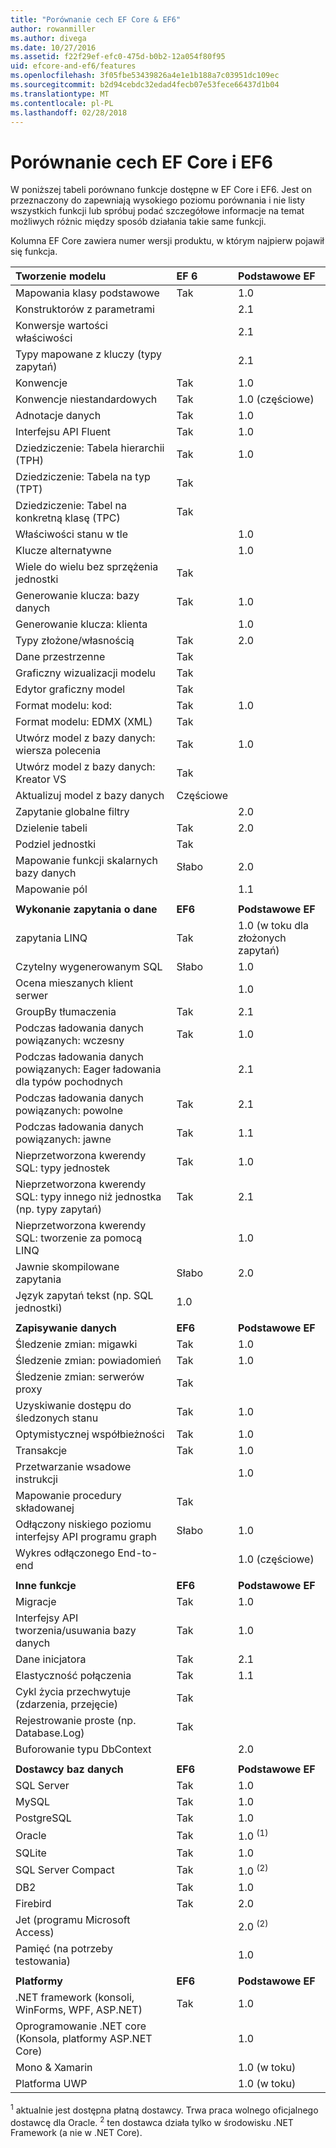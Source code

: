 ```yaml
---
title: "Porównanie cech EF Core & EF6"
author: rowanmiller
ms.author: divega
ms.date: 10/27/2016
ms.assetid: f22f29ef-efc0-475d-b0b2-12a054f80f95
uid: efcore-and-ef6/features
ms.openlocfilehash: 3f05fbe53439826a4e1e1b188a7c03951dc109ec
ms.sourcegitcommit: b2d94cebdc32edad4fecb07e53fece66437d1b04
ms.translationtype: MT
ms.contentlocale: pl-PL
ms.lasthandoff: 02/28/2018
---
```

# <a name="ef-core-and-ef6-feature-by-feature-comparison"></a>Porównanie cech EF Core i EF6

W poniższej tabeli porównano funkcje dostępne w EF Core i EF6. Jest on przeznaczony do zapewniają wysokiego poziomu porównania i nie listy wszystkich funkcji lub spróbuj podać szczegółowe informacje na temat możliwych różnic między sposób działania takie same funkcji.

Kolumna EF Core zawiera numer wersji produktu, w którym najpierw pojawił się funkcja.

| **Tworzenie modelu**                                  | **EF 6** | **Podstawowe EF**                           |
|:------------------------------------------------------|:---------|:--------------------------------------|
| Mapowania klasy podstawowe                                   | Tak      | 1.0                                   |
| Konstruktorów z parametrami                          |          | 2.1                                   |
| Konwersje wartości właściwości                            |          | 2.1                                   |
| Typy mapowane z kluczy (typy zapytań)               |          | 2.1                                   |
| Konwencje                                           | Tak      | 1.0                                   |
| Konwencje niestandardowych                                    | Tak      | 1.0 (częściowe)                         |
| Adnotacje danych                                      | Tak      | 1.0                                   |
| Interfejsu API Fluent                                            | Tak      | 1.0                                   |
| Dziedziczenie: Tabela hierarchii (TPH)                | Tak      | 1.0                                   |
| Dziedziczenie: Tabela na typ (TPT)                     | Tak      |                                       |
| Dziedziczenie: Tabel na konkretną klasę (TPC)           | Tak      |                                       |
| Właściwości stanu w tle                               |          | 1.0                                   |
| Klucze alternatywne                                        |          | 1.0                                   |
| Wiele do wielu bez sprzężenia jednostki                      | Tak      |                                       |
| Generowanie klucza: bazy danych                              | Tak      | 1.0                                   |
| Generowanie klucza: klienta                                |          | 1.0                                   |
| Typy złożone/własnością                                   | Tak      | 2.0                                   |
| Dane przestrzenne                                          | Tak      |                                       |
| Graficzny wizualizacji modelu                      | Tak      |                                       |
| Edytor graficzny model                                | Tak      |                                       |
| Format modelu: kod:                                    | Tak      | 1.0                                   |
| Format modelu: EDMX (XML)                              | Tak      |                                       |
| Utwórz model z bazy danych: wiersza polecenia              | Tak      | 1.0                                   |
| Utwórz model z bazy danych: Kreator VS                 | Tak      |                                       |
| Aktualizuj model z bazy danych                            | Częściowe  |                                       |
| Zapytanie globalne filtry                                  |          | 2.0                                   |
| Dzielenie tabeli                                       | Tak      | 2.0                                   |
| Podziel jednostki                                      | Tak      |                                       |
| Mapowanie funkcji skalarnych bazy danych                      | Słabo     | 2.0                                   |
| Mapowanie pól                                         |          | 1.1                                   |
|                                                       |          |                                       |
| **Wykonanie zapytania o dane**                                     | **EF6**  | **Podstawowe EF**                           |
| zapytania LINQ                                          | Tak      | 1.0 (w toku dla złożonych zapytań) |
| Czytelny wygenerowanym SQL                                | Słabo     | 1.0                                   |
| Ocena mieszanych klient serwer                        |          | 1.0                                   |
| GroupBy tłumaczenia                                   | Tak      | 2.1                                   |
| Podczas ładowania danych powiązanych: wczesny                           | Tak      | 1.0                                   |
| Podczas ładowania danych powiązanych: Eager ładowania dla typów pochodnych |          | 2.1                                   |
| Podczas ładowania danych powiązanych: powolne                            | Tak      | 2.1                                   |
| Podczas ładowania danych powiązanych: jawne                        | Tak      | 1.1                                   |
| Nieprzetworzona kwerendy SQL: typy jednostek                         | Tak      | 1.0                                   |
| Nieprzetworzona kwerendy SQL: typy innego niż jednostka (np. typy zapytań)  | Tak      | 2.1                                   |
| Nieprzetworzona kwerendy SQL: tworzenie za pomocą LINQ                  |          | 1.0                                   |
| Jawnie skompilowane zapytania                           | Słabo     | 2.0                                   |
| Język zapytań tekst (np. SQL jednostki)           | 1.0      |                                       |
|                                                       |          |                                       |
| **Zapisywanie danych**                                       | **EF6**  | **Podstawowe EF**                           |
| Śledzenie zmian: migawki                             | Tak      | 1.0                                   |
| Śledzenie zmian: powiadomień                         | Tak      | 1.0                                   |
| Śledzenie zmian: serwerów proxy                              | Tak      |                                       |
| Uzyskiwanie dostępu do śledzonych stanu                               | Tak      | 1.0                                   |
| Optymistycznej współbieżności                                | Tak      | 1.0                                   |
| Transakcje                                          | Tak      | 1.0                                   |
| Przetwarzanie wsadowe instrukcji                                |          | 1.0                                   |
| Mapowanie procedury składowanej                              | Tak      |                                       |
| Odłączony niskiego poziomu interfejsy API programu graph                     | Słabo     | 1.0                                   |
| Wykres odłączonego End-to-end                         |          | 1.0 (częściowe)                         |
|                                                       |          |                                       |
| **Inne funkcje**                                    | **EF6**  | **Podstawowe EF**                           |
| Migracje                                            | Tak      | 1.0                                   |
| Interfejsy API tworzenia/usuwania bazy danych                       | Tak      | 1.0                                   |
| Dane inicjatora                                             | Tak      | 2.1                                   |
| Elastyczność połączenia                                 | Tak      | 1.1                                   |
| Cykl życia przechwytuje (zdarzenia, przejęcie)                | Tak      |                                       |
| Rejestrowanie proste (np. Database.Log)                    | Tak      |                                       |
| Buforowanie typu DbContext                                     |          | 2.0                                   |
|                                                       |          |                                       |
| **Dostawcy baz danych**                                | **EF6**  | **Podstawowe EF**                           |
| SQL Server                                            | Tak      | 1.0                                   |
| MySQL                                                 | Tak      | 1.0                                   |
| PostgreSQL                                            | Tak      | 1.0                                   |
| Oracle                                                | Tak      | 1.0 <sup>(1)</sup>                    |
| SQLite                                                | Tak      | 1.0                                   |
| SQL Server Compact                                    | Tak      | 1.0 <sup>(2)</sup>                    |
| DB2                                                   | Tak      | 1.0                                   |
| Firebird                                              | Tak      | 2.0                                   |
| Jet (programu Microsoft Access)                                |          | 2.0 <sup>(2)</sup>                    |
| Pamięć (na potrzeby testowania)                               |          | 1.0                                   |
|                                                       |          |                                       |
| **Platformy**                                         | **EF6**  | **Podstawowe EF**                           |
| .NET framework (konsoli, WinForms, WPF, ASP.NET)      | Tak      | 1.0                                   |
| Oprogramowanie .NET core (Konsola, platformy ASP.NET Core)                     |          | 1.0                                   |
| Mono & Xamarin                                        |          | 1.0 (w toku)                     |
| Platforma UWP                                                   |          | 1.0 (w toku)                     |

<sup>1</sup> aktualnie jest dostępna płatną dostawcy. Trwa praca wolnego oficjalnego dostawcę dla Oracle.
<sup>2</sup> ten dostawca działa tylko w środowisku .NET Framework (a nie w .NET Core).
